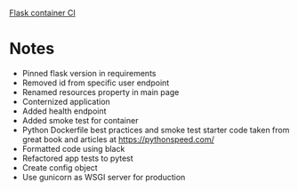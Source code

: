 [Flask container CI](https://github.com/bregman-arie/devops-exercises/tree/master/exercises/flask_container_ci)

# Notes

- Pinned flask version in requirements
- Removed id from specific user endpoint
- Renamed resources property in main page
- Conternized application
- Added health endpoint
- Added smoke test for container
- Python Dockerfile best practices and smoke test starter code taken from great book and articles at https://pythonspeed.com/
- Formatted code using black
- Refactored app tests to pytest
- Create config object
- Use gunicorn as WSGI server for production
